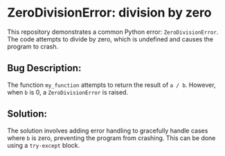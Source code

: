 # ZeroDivisionError: division by zero
This repository demonstrates a common Python error: `ZeroDivisionError`.  The code attempts to divide by zero, which is undefined and causes the program to crash.

## Bug Description:
The function `my_function` attempts to return the result of `a / b`. However, when `b` is 0, a `ZeroDivisionError` is raised.

## Solution:
The solution involves adding error handling to gracefully handle cases where `b` is zero, preventing the program from crashing. This can be done using a `try-except` block.
